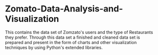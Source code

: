 # Zomato-Data-Analysis-and-Visualization
This contains the data set of Zomzato's users and the type of Restaurants they prefer.
Through this data set a finished and cleaned data set is prepared and present in the form of charts and other visualization techniques by using Python's extended libraries.

